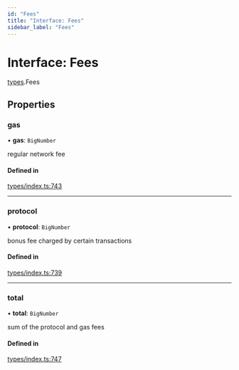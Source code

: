 ```yaml
---
id: "Fees"
title: "Interface: Fees"
sidebar_label: "Fees"
---
```


# Interface: Fees

[types](../../../modules/Types/Types.md).Fees

## Properties

### gas

• **gas**: `BigNumber`

regular network fee

#### Defined in

[types/index.ts:743](https://github.com/PolymeshAssociation/polymesh-sdk/blob/15be87e8/src/types/index.ts#L743)

___

### protocol

• **protocol**: `BigNumber`

bonus fee charged by certain transactions

#### Defined in

[types/index.ts:739](https://github.com/PolymeshAssociation/polymesh-sdk/blob/15be87e8/src/types/index.ts#L739)

___

### total

• **total**: `BigNumber`

sum of the protocol and gas fees

#### Defined in

[types/index.ts:747](https://github.com/PolymeshAssociation/polymesh-sdk/blob/15be87e8/src/types/index.ts#L747)
